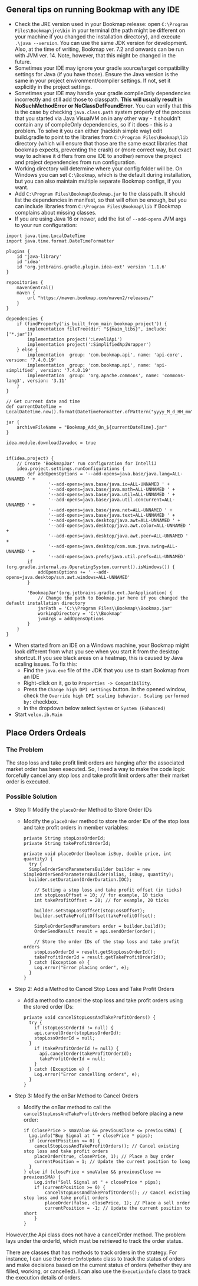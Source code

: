 ## General tips on running Bookmap with any IDE

- Check the JRE version used in your Bookmap release: open `C:\Program Files\Bookmap\jre\bin` in your terminal (the path might be different on your machine
  if you changed the installation directory), and execute `.\java --version`. You can use the same JDK version for development.
  Also, at the time of writing, Bookmap ver. 7.2 and onwards can be run with JVM ver. 14. Note, however, that this might be changed in the future.
- Sometimes your IDE may ignore your gradle source/target compatibility settings for Java (if you have those). Ensure the Java version is the same in your project environment/compiler settings. If not, set it explicitly in the project settings.
- Sometimes your IDE may handle your gradle compileOnly dependencies incorrectly and still add those to classpath. **This will usually result in NoSuchMethodError or NoClassDefFoundError**. You can verify that this is the case by checking `java.class.path` system properly of the process that you started via Java VisualVM on in any other way - it shouldn't contain any of compileOnly dependencies, so if it does - this is a problem. To solve it you can either (hackish simple way) edit build.gradle to point to the libraries from `C:\Program Files\Bookmap\lib` directory (which will ensure that those are the same exact libraries that bookmap expects, preventing the crash) or (more correct way, but exact way to achieve it differs from one IDE to another) remove the project and project dependencies from run configuration.
- Working directory will determine where your config folder will be. On Windows you can set `C:\Bookmap`, which is the default during installation, but you can also maintain multiple separate Bookmap configs, if you want.
- Add `C:\Program Files\Bookmap\Bookmap.jar` to the classpath. It should list the dependencies in manifest, so that will often be enough, but you can include libraries from `C:\Program Files\Bookmap\lib` if Bookmap complains about missing classes.
- If you are using Java 16 or newer, add the list of `--add-opens` JVM args to your run configuration:
```
import java.time.LocalDateTime
import java.time.format.DateTimeFormatter

plugins {
    id 'java-library'
    id 'idea'
    id 'org.jetbrains.gradle.plugin.idea-ext' version '1.1.6'
}

repositories {
    mavenCentral()
    maven {
        url "https://maven.bookmap.com/maven2/releases/"
    }
}

dependencies {
    if (findProperty('is_built_from_main_bookmap_project')) {
        implementation fileTree(dir: "${main_libs}", include: ['*.jar'])
        implementation project(':Level1Api')
        implementation project(':SimplifiedApiWrapper')
    } else {
        implementation  group: 'com.bookmap.api', name: 'api-core', version: '7.4.0.19'
        implementation  group: 'com.bookmap.api', name: 'api-simplified', version: '7.4.0.19'
        implementation  group: 'org.apache.commons', name: 'commons-lang3', version: '3.11'
    }
}

// Get current date and time
def currentDateTime = LocalDateTime.now().format(DateTimeFormatter.ofPattern("yyyy_M_d_HH_mm"))

jar {
    archiveFileName = "Bookmap_Add_On_${currentDateTime}.jar"
}

idea.module.downloadJavadoc = true


if(idea.project) {
    // Create 'BookmapJar' run configuration for IntelliJ
    idea.project.settings.runConfigurations {
        def addOpensOptions = '--add-opens=java.base/java.lang=ALL-UNNAMED ' +
                '--add-opens=java.base/java.io=ALL-UNNAMED ' +
                '--add-opens=java.base/java.math=ALL-UNNAMED ' +
                '--add-opens=java.base/java.util=ALL-UNNAMED ' +
                '--add-opens=java.base/java.util.concurrent=ALL-UNNAMED ' +
                '--add-opens=java.base/java.net=ALL-UNNAMED ' +
                '--add-opens=java.base/java.text=ALL-UNNAMED ' +
                '--add-opens=java.desktop/java.awt=ALL-UNNAMED ' +
                '--add-opens=java.desktop/java.awt.color=ALL-UNNAMED ' +
                '--add-opens=java.desktop/java.awt.peer=ALL-UNNAMED ' +
                '--add-opens=java.desktop/com.sun.java.swing=ALL-UNNAMED ' +
                '--add-opens=java.prefs/java.util.prefs=ALL-UNNAMED'
        if (org.gradle.internal.os.OperatingSystem.current().isWindows()) {
            addOpensOptions += ' --add-opens=java.desktop/sun.awt.windows=ALL-UNNAMED'
        }

        'BookmapJar'(org.jetbrains.gradle.ext.JarApplication) {
            // Change the path to Bookmap.jar here if you changed the default installation directory
            jarPath = 'C:\\Program Files\\Bookmap\\Bookmap.jar'
            workingDirectory = 'C:\\Bookmap'
            jvmArgs = addOpensOptions
        }
    }
}

```
- When started from an IDE on a Windows machine, your Bookmap might look different from what you see when you
  start it from the desktop shortcut. If you see black areas on a heatmap, this is caused by Java scaling issues.
  To fix this:
    - Find the `java.exe` file of the JDK that you use to start Bookmap from an IDE
    - Right-click on it, go to `Properties -> Compatibility`.
    - Press the `Change high DPI settings` button. In the opened window, check the `Override high DPI scaling behavior. Scaling performed by:` checkbox.
    - In the dropdown below select `System` or `System (Enhanced)`
- Start `velox.ib.Main`

## Place Orders Ordeals

### The Problem
The stop loss and take profit limit orders are hanging after the associated market order has been executed. So, I need
a way to make the code logic forcefully cancel any stop loss and take profit limit orders after their market order is
executed.

### Possible Solution

- Step 1: Modify the `placeOrder` Method to Store Order IDs
  - Modify the `placeOrder` method to store the order IDs of the stop loss and take profit orders in member variables:
  
        private String stopLossOrderId;
        private String takeProfitOrderId;

        private void placeOrder(boolean isBuy, double price, int quantity) {
          try {
          SimpleOrderSendParametersBuilder builder = new SimpleOrderSendParametersBuilder(alias, isBuy, quantity);
          builder.setDuration(OrderDuration.IOC);
  
            // Setting a stop loss and take profit offset (in ticks)
            int stopLossOffset = 10; // for example, 10 ticks
            int takeProfitOffset = 20; // for example, 20 ticks
            
            builder.setStopLossOffset(stopLossOffset);
            builder.setTakeProfitOffset(takeProfitOffset);
            
            SimpleOrderSendParameters order = builder.build();
            OrderSendResult result = api.sendOrder(order);
            
            // Store the order IDs of the stop loss and take profit orders
            stopLossOrderId = result.getStopLossOrderId();
            takeProfitOrderId = result.getTakeProfitOrderId();
          } catch (Exception e) {
            Log.error("Error placing order", e);
          } 
        }

- Step 2: Add a Method to Cancel Stop Loss and Take Profit Orders
  - Add a method to cancel the stop loss and take profit orders using the stored order IDs:

        private void cancelStopLossAndTakeProfitOrders() {
          try {
            if (stopLossOrderId != null) {
            api.cancelOrder(stopLossOrderId);
            stopLossOrderId = null;
          }
            if (takeProfitOrderId != null) {
              api.cancelOrder(takeProfitOrderId);
              takeProfitOrderId = null;
            }
          } catch (Exception e) {
            Log.error("Error cancelling orders", e);
          }
        }
  
- Step 3: Modify the onBar Method to Cancel Orders
  - Modify the onBar method to call the `cancelStopLossAndTakeProfitOrders` method before placing a new order:
        
        if (closePrice > smaValue && previousClose <= previousSMA) {
          Log.info("Buy Signal at " + closePrice * pips);
          if (currentPosition <= 0) {
            cancelStopLossAndTakeProfitOrders(); // Cancel existing stop loss and take profit orders
            placeOrder(true, closePrice, 1); // Place a buy order
            currentPosition = 1; // Update the current position to long
          }
        } else if (closePrice < smaValue && previousClose >= previousSMA) {
            Log.info("Sell Signal at " + closePrice * pips);
            if (currentPosition >= 0) {
                cancelStopLossAndTakeProfitOrders(); // Cancel existing stop loss and take profit orders
                placeOrder(false, closePrice, 1); // Place a sell order
                currentPosition = -1; // Update the current position to short
            }
        }

However,the Api class does not have a cancelOrder method. The problem lays under the orderId, which must be retrieved 
to track the order status. 

There are classes that has methods to track orders in the strategy. For instance, I can use the `OrderInfoUpdate` class
to track the status of orders and make decisions based on the current status of orders (whether they are filled,
working, or cancelled). I can also use the `ExecutionInfo` class to track the execution details of orders. 